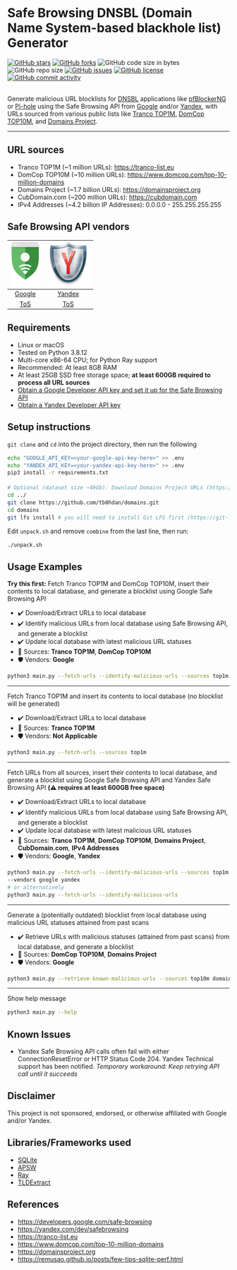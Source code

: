 # Safe Browsing DNSBL (Domain Name System-based blackhole list) Generator

[![GitHub stars](https://img.shields.io/github/stars/elliotwutingfeng/Safe-Browsing-DNSBL-Generator?style=social)](https://github.com/elliotwutingfeng/Safe-Browsing-DNSBL-Generator/stargazers)
[![GitHub forks](https://img.shields.io/github/forks/elliotwutingfeng/Safe-Browsing-DNSBL-Generator?style=social)](https://github.com/elliotwutingfeng/Safe-Browsing-DNSBL-Generator/network/members)
![GitHub code size in bytes](https://img.shields.io/github/languages/code-size/elliotwutingfeng/Safe-Browsing-DNSBL-Generator)
![GitHub repo size](https://img.shields.io/github/repo-size/elliotwutingfeng/Safe-Browsing-DNSBL-Generator)
[![GitHub issues](https://img.shields.io/github/issues/elliotwutingfeng/Safe-Browsing-DNSBL-Generator)](https://github.com/elliotwutingfeng/Safe-Browsing-DNSBL-Generator/issues)
[![GitHub license](https://img.shields.io/github/license/elliotwutingfeng/Safe-Browsing-DNSBL-Generator)](https://github.com/elliotwutingfeng/Safe-Browsing-DNSBL-Generator/blob/master/LICENSE)
[![GitHub commit activity](https://img.shields.io/github/commit-activity/w/elliotwutingfeng/Safe-Browsing-DNSBL-Generator)](https://github.com/elliotwutingfeng/Safe-Browsing-DNSBL-Generator/commits/master)

\
Generate malicious URL blocklists for [DNSBL](https://en.wikipedia.org/wiki/Domain_Name_System-based_blackhole_list) applications like [pfBlockerNG](https://linuxincluded.com/block-ads-malvertising-on-pfsense-using-pfblockerng-dnsbl) or [Pi-hole](https://pi-hole.net) using the Safe Browsing API from [Google](https://developers.google.com/safe-browsing) and/or [Yandex](https://yandex.com/dev/safebrowsing), with URLs sourced from various public lists like [Tranco TOP1M](https://tranco-list.eu), [DomCop TOP10M](https://www.domcop.com/top-10-million-domains), and [Domains Project](https://domainsproject.org).

---

## URL sources

-   Tranco TOP1M (~1 million URLs): <https://tranco-list.eu>
-   DomCop TOP10M (~10 million URLs): <https://www.domcop.com/top-10-million-domains>
-   Domains Project (~1.7 billion URLs): <https://domainsproject.org>
-   CubDomain.com (~200 million URLs): <https://cubdomain.com>
-   IPv4 Addresses (~4.2 billion IP Addresses): 0.0.0.0 - 255.255.255.255

## Safe Browsing API vendors

| <a href="https://developers.google.com/safe-browsing"><img height="100px" src="images/google.svg" alt="Google Safe Browsing API" /></a> | <a href="https://yandex.com/dev/safebrowsing"><img height="100px" src="images/yandex.png" alt="Yandex Safe Browsing API" /></a> |
| :-------------------------------------------------------------------------------------------------------------------------------------: | :-----------------------------------------------------------------------------------------------------------------------------: |
|                                          [Google](https://developers.google.com/safe-browsing)                                          |                                          [Yandex](https://yandex.com/dev/safebrowsing)                                          |
|                                        [ToS](https://developers.google.com/safe-browsing/terms)                                         |                                      [ToS](https://yandex.ru/legal/yandex_sb_api/?lang=en)                                      |

## Requirements

-   Linux or macOS
-   Tested on Python 3.8.12
-   Multi-core x86-64 CPU; for Python Ray support
-   Recommended: At least 8GB RAM
-   At least 25GB SSD free storage space; **at least 600GB required to process all URL sources**
-   [Obtain a Google Developer API key and set it up for the Safe Browsing API](https://developers.google.com/safe-browsing/v4/get-started)
-   [Obtain a Yandex Developer API key](https://yandex.com/dev/safebrowsing)

## Setup instructions

`git clone` and `cd` into the project directory, then run the following

```bash
echo "GOOGLE_API_KEY=<your-google-api-key-here>" >> .env
echo "YANDEX_API_KEY=<your-yandex-api-key-here>" >> .env
pip3 install -r requirements.txt

# Optional (dataset size ~49Gb): Download Domains Project URLs (https://domainsproject.org)
cd ../
git clone https://github.com/tb0hdan/domains.git
cd domains
git lfs install # you will need to install Git LFS first (https://git-lfs.github.com)
```

Edit `unpack.sh` and remove `combine` from the last line, then run:

```bash
./unpack.sh
```

## Usage Examples

**Try this first:** Fetch Tranco TOP1M and DomCop TOP10M, insert their contents to local database, and generate a blocklist using Google Safe Browsing API

-   :heavy_check_mark: Download/Extract URLs to local database
-   :heavy_check_mark: Identify malicious URLs from local database using Safe Browsing API, and generate a blocklist
-   :heavy_check_mark: Update local database with latest malicious URL statuses
-   :memo: Sources: **Tranco TOP1M**, **DomCop TOP10M**
-   :shield: Vendors: **Google**

```bash
python3 main.py --fetch-urls --identify-malicious-urls --sources top1m top10m --vendors google
```

---

Fetch Tranco TOP1M and insert its contents to local database (no blocklist will be generated)

-   :heavy_check_mark: Download/Extract URLs to local database
-   :memo: Sources: **Tranco TOP1M**
-   :shield: Vendors: **Not Applicable**

```bash
python3 main.py --fetch-urls --sources top1m
```

---

Fetch URLs from all sources, insert their contents to local database, and generate a blocklist using Google Safe Browsing API and Yandex Safe Browsing API **(:warning: requires at least 600GB free space)**

-   :heavy_check_mark: Download/Extract URLs to local database
-   :heavy_check_mark: Identify malicious URLs from local database using Safe Browsing API, and generate a blocklist
-   :heavy_check_mark: Update local database with latest malicious URL statuses
-   :memo: Sources: **Tranco TOP1M**, **DomCop TOP10M**, **Domains Project**, **CubDomain.com**, **IPv4 Addresses**
-   :shield: Vendors: **Google**, **Yandex**

```bash
python3 main.py --fetch-urls --identify-malicious-urls --sources top1m top10m domainsproject ipv4 \
--vendors google yandex
# or alternatively
python3 main.py --fetch-urls --identify-malicious-urls
```

---

Generate a (potentially outdated) blocklist from local database using malicious URL statuses attained from past scans

-   :heavy_check_mark: Retrieve URLs with malicious statuses (attained from past scans) from local database, and generate a blocklist
-   :memo: Sources: **DomCop TOP10M**, **Domains Project**
-   :shield: Vendors: **Google**

```bash
python3 main.py --retrieve-known-malicious-urls --sources top10m domainsproject --vendors google
```

---

Show help message

```bash
python3 main.py --help
```

## Known Issues

-   Yandex Safe Browsing API calls often fail with either ConnectionResetError or HTTP Status Code 204. Yandex Technical support has been notified. _Temporary workaround: Keep retrying API call until it succeeds_

## Disclaimer

This project is not sponsored, endorsed, or otherwise affiliated with Google and/or Yandex.

## Libraries/Frameworks used

-   [SQLite](https://www.sqlite.org)
-   [APSW](https://rogerbinns.github.io/apsw)
-   [Ray](https://www.ray.io)
-   [TLDExtract](https://github.com/john-kurkowski/tldextract)

## References

-   <https://developers.google.com/safe-browsing>
-   <https://yandex.com/dev/safebrowsing>
-   <https://tranco-list.eu>
-   <https://www.domcop.com/top-10-million-domains>
-   <https://domainsproject.org>
-   <https://remusao.github.io/posts/few-tips-sqlite-perf.html>
